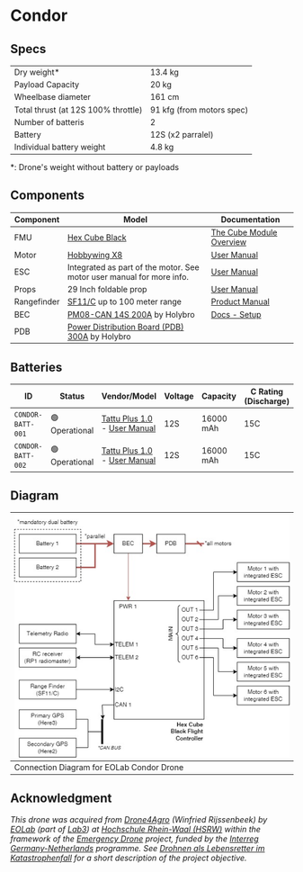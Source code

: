 # Condor

## Specs

|                                     |                           |
|-------------------------------------|---------------------------|
| Dry weight*                         | 13.4 kg                   |
| Payload Capacity                    | 20 kg                     |
| Wheelbase diameter                  | 161 cm                    |
| Total thrust (at 12S 100% throttle) | 91 kfg (from motors spec) |
| Number of batteris                  | 2                         |
| Battery                             | 12S (x2 parralel)         |
| Individual battery weight           | 4.8 kg                    |

*: Drone's weight without battery or payloads

## Components

| Component   | Model                                                                                                                      | Documentation                                                                                                    |
|-------------|----------------------------------------------------------------------------------------------------------------------------|------------------------------------------------------------------------------------------------------------------|
| FMU         | [Hex Cube Black](https://docs.px4.io/main/en/flight_controller/pixhawk-2.html)                                             | [The Cube Module Overview](https://docs.cubepilot.org/user-guides/autopilot/the-cube-module-overview)            |
| Motor       | [Hobbywing X8](https://www.hobbywing.com/en/products/xrotor-x8108)                                                         | [User Manual](https://robu.in/wp-content/uploads/2023/08/x8-manual.pdf)                                          |
| ESC         | Integrated as part of the motor. See motor user manual for more info.                                                      | [User Manual](https://robu.in/wp-content/uploads/2023/08/x8-manual.pdf)                                          |
| Props       | 29 Inch foldable prop                                                                                                      | [User Manual](https://robu.in/wp-content/uploads/2023/08/x8-manual.pdf)                                          |
| Rangefinder | [SF11/C](https://lightwarelidar.com/shop/sf11-c-100-m/) up to 100 meter range                                              | [Product Manual](https://www.documents.lightware.co.za/SF11%20-%20Laser%20Altimeter%20Manual%20-%20Rev%2010.pdf) |
| BEC         | [PM08-CAN 14S 200A](https://holybro.com/products/dronecan-pm08-power-module-14s-200a) by Holybro                           | [Docs - Setup](https://docs.holybro.com/power-module-and-pdb/power-module/dronecan-power-module-setup)           |
| PDB         | [Power Distribution Board (PDB) 300A](https://holybro.com/products/power-distribution-board-pdb-300a-top-entry) by Holybro |                                                                                                                  |

## Batteries

| ID                | Status         | Vendor/Model                                                                                                                                            | Voltage | Capacity  | C Rating (Discharge) |
|-------------------|----------------|---------------------------------------------------------------------------------------------------------------------------------------------------------|---------|-----------|----------------------|
| `CONDOR-BATT-001` | 🟢 Operational | [Tattu Plus 1.0](https://genstattu.com/ta-plus1-0-15c-16000-12s1p-c-xt90.html)<br> - [User Manual](https://www.genstattu.com/content/TAA16KP12S15X.pdf) | 12S     | 16000 mAh | 15C                  |
| `CONDOR-BATT-002` | 🟢 Operational | [Tattu Plus 1.0](https://genstattu.com/ta-plus1-0-15c-16000-12s1p-c-xt90.html)<br> - [User Manual](https://www.genstattu.com/content/TAA16KP12S15X.pdf) | 12S     | 16000 mAh | 15C                  |

## Diagram

| ![condor-diagram](./condor-diagram.jpg)   |
|-------------------------------------------|
| Connection Diagram for EOLab Condor Drone |

## Acknowledgment

*This drone was acquired from [Drone4Agro](https://drone4agro.com/en) (Winfried Rijssenbeek) by [EOLab](https://www.eolab.de/) (part of [Lab3](https://www.hochschule-rhein-waal.de/en/faculties/communication-and-environment/laboratories/lab3)) at [Hochschule Rhein-Waal (HSRW)](https://www.hochschule-rhein-waal.de) within the framework of the [Emergency Drone](https://deutschland-nederland.eu/en/projects/emergency-drone/) project, funded by the [Interreg Germany-Netherlands](https://deutschland-nederland.eu/en/) programme. See [Drohnen als Lebensretter im Katastrophenfall](https://deutschland-nederland.eu/de/drohnen-als-lebensretter-im-katastrophenfall/) for a short description of the project objective.*
